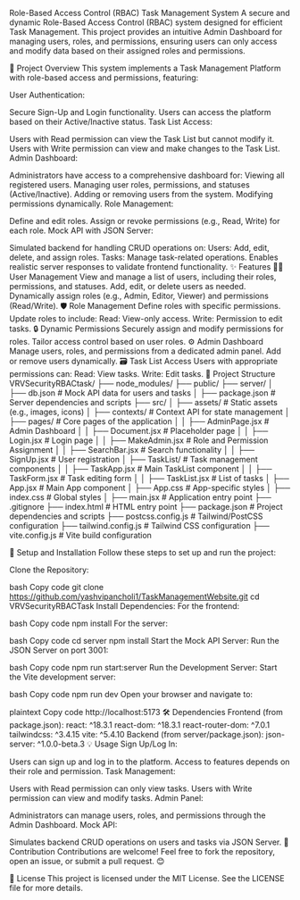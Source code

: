 Role-Based Access Control (RBAC) Task Management System
A secure and dynamic Role-Based Access Control (RBAC) system designed for efficient Task Management. This project provides an intuitive Admin Dashboard for managing users, roles, and permissions, ensuring users can only access and modify data based on their assigned roles and permissions.

📘 Project Overview
This system implements a Task Management Platform with role-based access and permissions, featuring:

User Authentication:

Secure Sign-Up and Login functionality.
Users can access the platform based on their Active/Inactive status.
Task List Access:

Users with Read permission can view the Task List but cannot modify it.
Users with Write permission can view and make changes to the Task List.
Admin Dashboard:

Administrators have access to a comprehensive dashboard for:
Viewing all registered users.
Managing user roles, permissions, and statuses (Active/Inactive).
Adding or removing users from the system.
Modifying permissions dynamically.
Role Management:

Define and edit roles.
Assign or revoke permissions (e.g., Read, Write) for each role.
Mock API with JSON Server:

Simulated backend for handling CRUD operations on:
Users: Add, edit, delete, and assign roles.
Tasks: Manage task-related operations.
Enables realistic server responses to validate frontend functionality.
✨ Features
🧑‍💼 User Management
View and manage a list of users, including their roles, permissions, and statuses.
Add, edit, or delete users as needed.
Dynamically assign roles (e.g., Admin, Editor, Viewer) and permissions (Read/Write).
🛡️ Role Management
Define roles with specific permissions.
Update roles to include:
Read: View-only access.
Write: Permission to edit tasks.
🔒 Dynamic Permissions
Securely assign and modify permissions for roles.
Tailor access control based on user roles.
⚙️ Admin Dashboard
Manage users, roles, and permissions from a dedicated admin panel.
Add or remove users dynamically.
🗃️ Task List Access
Users with appropriate permissions can:
Read: View tasks.
Write: Edit tasks.
📂 Project Structure
VRVSecurityRBACtask/
├── node_modules/
├── public/
├── server/
│   ├── db.json             # Mock API data for users and tasks
│   ├── package.json        # Server dependencies and scripts
├── src/
│   ├── assets/             # Static assets (e.g., images, icons)
│   ├── contexts/           # Context API for state management
│   ├── pages/              # Core pages of the application
│   │   ├── AdminPage.jsx   # Admin Dashboard
│   │   ├── Document.jsx    # Placeholder page
│   │   ├── Login.jsx       # Login page
│   │   ├── MakeAdmin.jsx   # Role and Permission Assignment
│   │   ├── SearchBar.jsx   # Search functionality
│   │   ├── SignUp.jsx      # User registration
│   ├── TaskList/           # Task management components
│   │   ├── TaskApp.jsx     # Main TaskList component
│   │   ├── TaskForm.jsx    # Task editing form
│   │   ├── TaskList.jsx    # List of tasks
│   ├── App.jsx             # Main App component
│   ├── App.css             # App-specific styles
│   ├── index.css           # Global styles
│   ├── main.jsx            # Application entry point
├── .gitignore
├── index.html              # HTML entry point
├── package.json            # Project dependencies and scripts
├── postcss.config.js       # Tailwind/PostCSS configuration
├── tailwind.config.js      # Tailwind CSS configuration
├── vite.config.js          # Vite build configuration


🚀 Setup and Installation
Follow these steps to set up and run the project:

Clone the Repository:

bash
Copy code
git clone https://github.com/yashvipancholi1/TaskManagementWebsite.git
cd VRVSecurityRBACTask
Install Dependencies: For the frontend:

bash
Copy code
npm install
For the server:

bash
Copy code
cd server
npm install
Start the Mock API Server: Run the JSON Server on port 3001:

bash
Copy code
npm run start:server
Run the Development Server: Start the Vite development server:

bash
Copy code
npm run dev
Open your browser and navigate to:

plaintext
Copy code
http://localhost:5173
🛠 Dependencies
Frontend (from package.json):
react: ^18.3.1
react-dom: ^18.3.1
react-router-dom: ^7.0.1
tailwindcss: ^3.4.15
vite: ^5.4.10
Backend (from server/package.json):
json-server: ^1.0.0-beta.3
💡 Usage
Sign Up/Log In:

Users can sign up and log in to the platform.
Access to features depends on their role and permission.
Task Management:

Users with Read permission can only view tasks.
Users with Write permission can view and modify tasks.
Admin Panel:

Administrators can manage users, roles, and permissions through the Admin Dashboard.
Mock API:

Simulates backend CRUD operations on users and tasks via JSON Server.
🧩 Contribution
Contributions are welcome! Feel free to fork the repository, open an issue, or submit a pull request. 😊

📝 License
This project is licensed under the MIT License. See the LICENSE file for more details.

